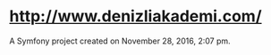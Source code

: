 http://www.denizliakademi.com/
==============

A Symfony project created on November 28, 2016, 2:07 pm.
